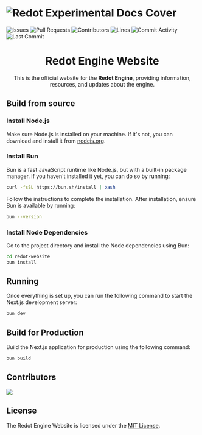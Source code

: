# ![Redot Experimental Docs Cover](/.github/assets/cover.png)

![Issues](https://img.shields.io/github/issues-raw/Redot-Engine/redot-website?color=FFA726&label=issues&style=for-the-badge)
![Pull Requests](https://img.shields.io/github/issues-pr-raw/Redot-Engine/redot-website?color=FFA726&label=PRs&style=for-the-badge)
![Contributors](https://img.shields.io/github/contributors/Redot-Engine/redot-website?color=FFA726&label=contributors&style=for-the-badge)
![Lines](https://img.shields.io/endpoint?url=https://ghloc.vercel.app/api/Redot-Engine/redot-website/badge?style=flat&logoColor=white&color=FFA726&style=for-the-badge)
![Commit Activity](https://img.shields.io/github/commit-activity/m/Redot-Engine/redot-website?color=FFA726&label=commits&style=for-the-badge)
![Last Commit](https://img.shields.io/github/last-commit/Redot-Engine/redot-website?color=FFA726&label=last%20commit&style=for-the-badge)


<div align="center">

<h1 align="center">Redot Engine Website</h1>

This is the official website for the **Redot Engine**, providing information, resources, and updates about the engine.
</div>

## Build from source

### Install Node.js

Make sure Node.js is installed on your machine. If it's not, you can download and install it from [nodejs.org](https://nodejs.org/).

### Install Bun

Bun is a fast JavaScript runtime like Node.js, but with a built-in package manager. If you haven't installed it yet, you can do so by running:

```bash
curl -fsSL https://bun.sh/install | bash
```

Follow the instructions to complete the installation. After installation, ensure Bun is available by running:

```bash
bun --version
```

### Install Node Dependencies

Go to the project directory and install the Node dependencies using Bun:

```bash
cd redot-website
bun install
```

## Running

Once everything is set up, you can run the following command to start the Next.js development server:

```bash
bun dev
```

## Build for Production

Build the Next.js application for production using the following command:

```bash
bun build
```

## Contributors

<a href="https://github.com/Redot-Engine/redot-website/graphs/contributors">
  <img src="https://contrib.rocks/image?repo=Redot-Engine/redot-website" />
</a>

## License

The Redot Engine Website is licensed under the [MIT License](LICENSE).
